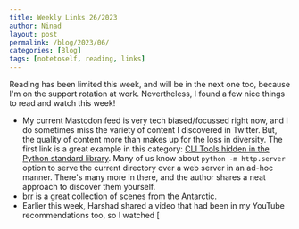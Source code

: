 ```yaml
---
title: Weekly Links 26/2023
author: Ninad
layout: post
permalink: /blog/2023/06/
categories: [Blog]
tags: [notetoself, reading, links] 
---
```

Reading has been limited this week, and will be in the next one too, because I'm on the support rotation at work. Nevertheless, I found a few nice things to read and watch this week!

* My current Mastodon feed is very tech biased/focussed right now, and I do sometimes miss the variety of content I discovered in Twitter. But, the quality of content more than makes up for the loss in diversity. The first link is a great example in this category: [CLI Tools hidden in the Python standard library](https://til.simonwillison.net/python/stdlib-cli-tools). Many of us know about `python -m http.server` option to serve the current directory over a web server in an ad-hoc manner. There's many more in there, and the author shares a neat approach to discover them yourself.
* [brr](https://brr.fyi/) is a great collection of scenes from the Antarctic.
* Earlier this week, Harshad shared a video that had been in my YouTube recommendations too, so I watched [